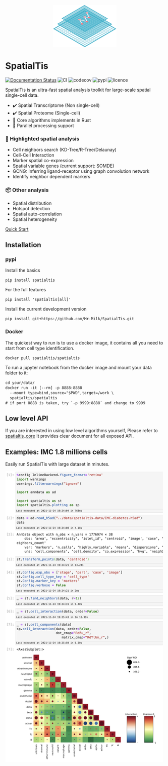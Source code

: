 <p align="center">
<img src="https://raw.githubusercontent.com/Mr-Milk/SpatialTis/master/img/Logo.svg" width="200"/>
<p/>


# SpatialTis
[![Documentation Status](https://readthedocs.org/projects/spatialtis/badge/?version=latest&style=flat-square)](https://spatialtis.readthedocs.io/en/latest/?badge=latest)
![CI](https://flat.badgen.net/github/status/Mr-Milk/SpatialTis?icon=github&label=CI)
![codecov](https://flat.badgen.net/codecov/c/github/Mr-Milk/SpatialTis)
![pypi](https://flat.badgen.net/pypi/v/spatialtis?color=blue)
![licence](https://flat.badgen.net/github/license/Mr-Milk/SpatialTis)

SpatialTis is an ultra-fast spatial analysis toolkit for large-scale spatial single-cell data.

- ✔️ Spatial Transcriptome (Non single-cell)
- ✔️ Spatial Proteome (Single-cell)
- 🦀 Core algorithms implements in Rust
- 🚀 Parallel processing support

### 🔋 Highlighted spatial analysis

- Cell neighbors search (KD-Tree/R-Tree/Delaunay)
- Cell-Cell Interaction
- Marker spatial co-expression
- Spatial variable genes (current support: SOMDE)
- GCNG: Inferring ligand-receptor using graph convolution network
- Identify neighbor dependent markers

### 📦 Other analysis

  - Spatial distribution
  - Hotspot detection
  - Spatial auto-correlation
  - Spatial heterogeneity

[Quick Start](https://spatialtis.readthedocs.io/en/latest/usage/get_started.html)


## Installation

### pypi

Install the basics

```shell
pip install spatialtis
```

For the full features

```shell
pip install 'spatialtis[all]'
```

Install the current development version

```shell
pip install git+https://github.com/Mr-Milk/SpatialTis.git
```

### Docker

The quickest way to run is to use a docker image, it contains all you need to start from cell type identification.

```shell
docker pull spatialtis/spatialtis
```
To run a jupyter notebook from the docker image and mount your data folder to it:
```shell
cd your/data/
docker run -it [--rm] -p 8888:8888
  --mount type=bind,source="$PWD",target=/work \
  spatialtis/spatialtis
# if port 8888 is taken, try `-p 9999:8888` and change to 9999
```

## Low level API

If you are interested in using low level algorithms yourself,
Please refer to [spatialtis_core](https://github.com/Mr-Milk/SpatialTis-core)
It provides clear document for all exposed API.

## Examples: IMC 1.8 millions cells

Easily run SpatialTis with large dataset in minutes.

<img src="https://github.com/Mr-Milk/SpatialTis/raw/master/img/showcase.png" width="500"/>
